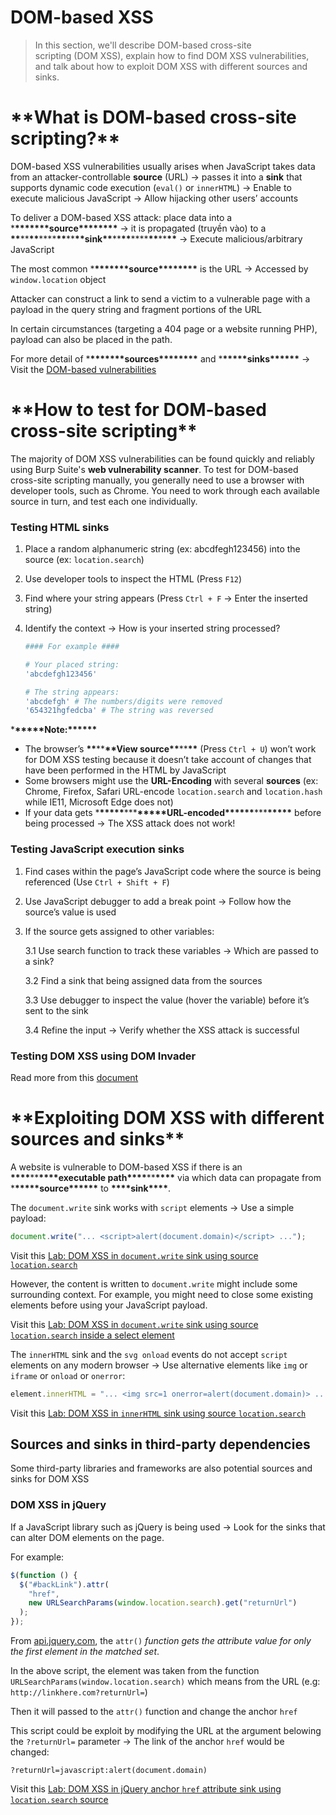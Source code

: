 # DOM-based XSS

> In this section, we'll describe DOM-based cross-site scripting (DOM XSS), explain how to find DOM XSS vulnerabilities, and talk about how to exploit DOM XSS with different sources and sinks.

# \***\*What is DOM-based cross-site scripting?\*\***

DOM-based XSS vulnerabilities usually arises when JavaScript takes data from an attacker-controllable **source** (URL) → passes it into a **sink** that supports dynamic code execution (`eval()` or `innerHTML`) → Enable to execute malicious JavaScript → Allow hijacking other users’ accounts

To deliver a DOM-based XSS attack: place data into a \***\*\*\*\*\*\*\***source\***\*\*\*\*\*\*\*** → it is propagated (truyền vào) to a **\*\***\*\***\*\***\*\*\*\***\*\***\*\***\*\***sink**\*\***\*\***\*\***\*\*\*\***\*\***\*\***\*\*** → Execute malicious/arbitrary JavaScript

The most common \***\*\*\*\*\*\*\***source\***\*\*\*\*\*\*\*** is the URL → Accessed by `window.location` object

Attacker can construct a link to send a victim to a vulnerable page with a payload in the query string and fragment portions of the URL

In certain circumstances (targeting a 404 page or a website running PHP), payload can also be placed in the path.

For more detail of \***\*\*\*\*\*\*\***sources\***\*\*\*\*\*\*\*** and \***\*\*\*\*\***sinks\***\*\*\*\*\*** → Visit the [DOM-based vulnerabilities](#)

# \***\*How to test for DOM-based cross-site scripting\*\***

The majority of DOM XSS vulnerabilities can be found quickly and reliably using Burp Suite's **web vulnerability scanner**. To test for DOM-based cross-site scripting manually, you generally need to use a browser with developer tools, such as Chrome. You need to work through each available source in turn, and test each one individually.

### Testing HTML sinks

1. Place a random alphanumeric string (ex: abcdfegh123456) into the source (ex: `location.search`)
2. Use developer tools to inspect the HTML (Press `F12`)
3. Find where your string appears (Press `Ctrl + F` → Enter the inserted string)
4. Identify the context → How is your inserted string processed?

   ```bash
   #### For example ####

   # Your placed string:
   'abcdefgh123456'

   # The string appears:
   'abcdefgh' # The numbers/digits were removed
   '654321hgfedcba' # The string was reversed
   ```

\***\*\*\*\*\***Note:\***\*\*\*\*\***

- The browser’s **\*\***\*\***\*\***View source**\*\***\*\***\*\*** (Press `Ctrl + U`) won’t work for DOM XSS testing because it doesn’t take account of changes that have been performed in the HTML by JavaScript
- Some browsers might use the **URL-Encoding** with several **sources** (ex: Chrome, Firefox, Safari URL-encode `location.search` and `location.hash` while IE11, Microsoft Edge does not)
- If your data gets \***\*\*\*\*\***\*\*\***\*\*\*\*\***URL-encoded\***\*\*\*\*\***\*\*\***\*\*\*\*\*** before being processed → The XSS attack does not work!

### Testing JavaScript execution sinks

1. Find cases within the page’s JavaScript code where the source is being referenced (Use `Ctrl + Shift + F`)
2. Use JavaScript debugger to add a break point → Follow how the source’s value is used
3. If the source gets assigned to other variables:

   3.1 Use search function to track these variables → Which are passed to a sink?

   3.2 Find a sink that being assigned data from the sources

   3.3 Use debugger to inspect the value (hover the variable) before it’s sent to the sink

   3.4 Refine the input → Verify whether the XSS attack is successful

### Testing DOM XSS using DOM Invader

Read more from this [document](https://portswigger.net/burp/documentation/desktop/tools/dom-invader)

# \***\*Exploiting DOM XSS with different sources and sinks\*\***

A website is vulnerable to DOM-based XSS if there is an **\*\*\*\***\*\***\*\*\*\***executable path**\*\*\*\***\*\***\*\*\*\*** via which data can propagate from \***\*\*\*\*\***source\***\*\*\*\*\*** to **\*\*\*\***sink**\*\*\*\***.

The `document.write` sink works with `script` elements → Use a simple payload:

```jsx
document.write("... <script>alert(document.domain)</script> ...");
```

Visit this [Lab: DOM XSS in `document.write` sink using source `location.search`](<../../Labs_Walkthrough/Cross-site%20Scripting%20(XSS)/DOM%20XSS%20in%20documentWrite%20sink%20using%20source%20locationSearch.md>)

However, the content is written to `document.write` might include some surrounding context. For example, you might need to close some existing elements before using your JavaScript payload.

Visit this [Lab: DOM XSS in `document.write` sink using source `location.search` inside a select element](<../../Labs_Walkthrough/Cross-site%20Scripting%20(XSS)/DOM%20XSS%20in%20documentWrite%20sink%20using%20source%20locationSearch%20inside%20a%20select%20element.md>)

The `innerHTML` sink and the `svg onload` events do not accept `script` elements on any modern browser → Use alternative elements like `img` or `iframe` or `onload` or `onerror`:

```jsx
element.innerHTML = "... <img src=1 onerror=alert(document.domain)> ...";
```

Visit this [Lab: DOM XSS in `innerHTML` sink using source `location.search`](<../../Labs_Walkthrough/Cross-site%20Scripting%20(XSS)/DOM%20XSS%20in%20innerHTML%20sink%20using%20source%20locationSearch.md>)

## Sources and sinks in third-party dependencies

Some third-party libraries and frameworks are also potential sources and sinks for DOM XSS

### DOM XSS in jQuery

If a JavaScript library such as jQuery is being used -> Look for the sinks that can alter DOM elements on the page.

For example:

```jsx
$(function () {
  $("#backLink").attr(
    "href",
    new URLSearchParams(window.location.search).get("returnUrl")
  );
});
```

From [api.jquery.com](https://api.jquery.com/attr/), the `attr()` _function
gets the attribute value for only the first element in the matched set_.

In the above script, the element was taken from the function `URLSearchParams(window.location.search)` which means from the URL (e.g: `http://linkhere.com?returnUrl=`)

Then it will passed to the `attr()` function and change the anchor `href`

This script could be exploit by modifying the URL at the argument belowing the `?returnUrl=` parameter -> The link of the anchor `href` would be changed:

```
?returnUrl=javascript:alert(document.domain)
```

Visit this [Lab: DOM XSS in jQuery anchor `href` attribute sink using `location.search` source](<../../Labs_Walkthrough/Cross-site%20Scripting%20(XSS)/DOM%20XSS%20in%20jQuery%20anchor%20href%20attribute%20sink%20using%20locationSearch%20source.md>)
